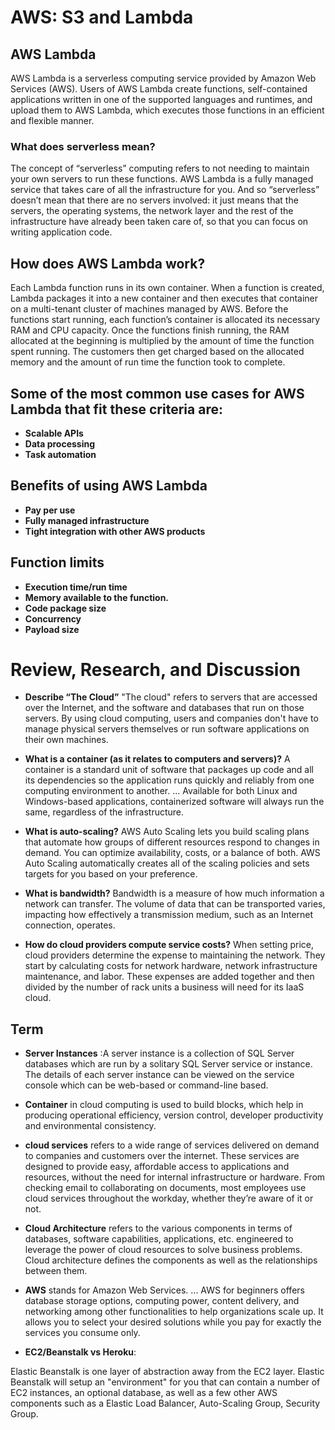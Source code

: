 # AWS: S3 and Lambda
## AWS Lambda
AWS Lambda is a serverless computing service provided by Amazon Web Services (AWS). Users of AWS Lambda create functions, self-contained applications written in one of the supported languages and runtimes, and upload them to AWS Lambda, which executes those functions in an efficient and flexible manner.

### What does serverless mean?
The concept of “serverless” computing refers to not needing to maintain your own servers to run these functions. AWS Lambda is a fully managed service that takes care of all the infrastructure for you. And so “serverless” doesn’t mean that there are no servers involved: it just means that the servers, the operating systems, the network layer and the rest of the infrastructure have already been taken care of, so that you can focus on writing application code.

## How does AWS Lambda work?
Each Lambda function runs in its own container. When a function is created, Lambda packages it into a new container and then executes that container on a multi-tenant cluster of machines managed by AWS. Before the functions start running, each function’s container is allocated its necessary RAM and CPU capacity. Once the functions finish running, the RAM allocated at the beginning is multiplied by the amount of time the function spent running. The customers then get charged based on the allocated memory and the amount of run time the function took to complete.

## Some of the most common use cases for AWS Lambda that fit these criteria are:

* **Scalable APIs**
* **Data processing**
* **Task automation**

## Benefits of using AWS Lambda
* **Pay per use**
* **Fully managed infrastructure**
* **Tight integration with other AWS products**

## Function limits
* **Execution time/run time**
* **Memory available to the function.**
* **Code package size**
* **Concurrency**
* **Payload size**

# Review, Research, and Discussion
* **Describe “The Cloud”**
"The cloud" refers to servers that are accessed over the Internet, and the software and databases that run on those servers. By using cloud computing, users and companies don't have to manage physical servers themselves or run software applications on their own machines.

* **What is a container (as it relates to computers and servers)?**
A container is a standard unit of software that packages up code and all its dependencies so the application runs quickly and reliably from one computing environment to another. ... Available for both Linux and Windows-based applications, containerized software will always run the same, regardless of the infrastructure.

* **What is auto-scaling?**
AWS Auto Scaling lets you build scaling plans that automate how groups of different resources respond to changes in demand. You can optimize availability, costs, or a balance of both. AWS Auto Scaling automatically creates all of the scaling policies and sets targets for you based on your preference.

* **What is bandwidth?**
Bandwidth is a measure of how much information a network can transfer. The volume of data that can be transported varies, impacting how effectively a transmission medium, such as an Internet connection, operates.

* **How do cloud providers compute service costs?**
When setting price, cloud providers determine the expense to maintaining the network. They start by calculating costs for network hardware, network infrastructure maintenance, and labor. These expenses are added together and then divided by the number of rack units a business will need for its IaaS cloud.

## **Term**
* **Server Instances** :A server instance is a collection of SQL Server databases which are run by a solitary SQL Server service or instance. The details of each server instance can be viewed on the service console which can be web-based or command-line based.

* **Container** in cloud computing is used to build blocks, which help in producing operational efficiency, version control, developer productivity and environmental consistency.

* **cloud services** refers to a wide range of services delivered on demand to companies and customers over the internet. These services are designed to provide easy, affordable access to applications and resources, without the need for internal infrastructure or hardware. From checking email to collaborating on documents, most employees use cloud services throughout the workday, whether they’re aware of it or not.

* **Cloud Architecture** refers to the various components in terms of databases, software capabilities, applications, etc. engineered to leverage the power of cloud resources to solve business problems. Cloud architecture defines the components as well as the relationships between them.

* **AWS** stands for Amazon Web Services. ... AWS for beginners offers database storage options, computing power, content delivery, and networking among other functionalities to help organizations scale up. It allows you to select your desired solutions while you pay for exactly the services you consume only.
* **EC2/Beanstalk vs Heroku**:

Elastic Beanstalk is one layer of abstraction away from the EC2 layer. Elastic Beanstalk will setup an "environment" for you that can contain a number of EC2 instances, an optional database, as well as a few other AWS components such as a Elastic Load Balancer, Auto-Scaling Group, Security Group.  